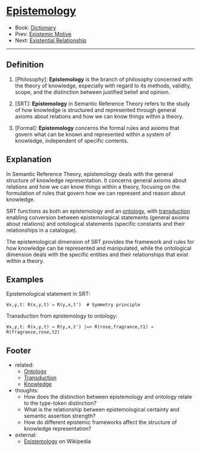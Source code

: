 # [Epistemology](https://dna-platform.github.io/inexplicable-phenomena/dictionary/epistemology.html)
- Book: [Dictionary](./.dictionary.md)
- Prev: [Epistemic Motive](./epistemic-motive.md)
- Next: [Existential Relationship](./existential-relationship.md)
---

## Definition

1. [Philosophy]: **Epistemology** is the branch of philosophy concerned with the theory of knowledge, especially with regard to its methods, validity, scope, and the distinction between justified belief and opinion.

2. [SRT]: **Epistemology** in Semantic Reference Theory refers to the study of how knowledge is structured and represented through general axioms about relations and how we can know things within a theory.

3. [Formal]: **Epistemology** concerns the formal rules and axioms that govern what can be known and represented within a system of knowledge, independent of specific contents.

## Explanation

In Semantic Reference Theory, epistemology deals with the general structure of knowledge representation. It concerns general axioms about relations and how we can know things within a theory, focusing on the formulation of rules that govern how we can represent and reason about knowledge.

SRT functions as both an epistemology and an [ontology](ontology.md), with [transduction](transduction.md) enabling conversion between epistemological statements (general axioms about relations) and ontological statements (specific constants and their relationships in a catalogue).

The epistemological dimension of SRT provides the framework and rules for how knowledge can be represented and manipulated, while the ontological dimension deals with the specific entities and their relationships that exist within a theory.

## Examples

Epistemological statement in SRT:
```
∀x,y,t: R(x,y,t) → R(y,x,t')  # Symmetry principle
```

Transduction from epistemology to ontology:
```
∀x,y,t: R(x,y,t) → R(y,x,t') |=> R(rose,fragrance,t1) → R(fragrance,rose,t2)
```

## Footer
- related:
  - [Ontology](ontology.md)
  - [Transduction](transduction.md)
  - [Knowledge](knowledge.md)
- thoughts:
  - How does the distinction between epistemology and ontology relate to the type-token distinction?
  - What is the relationship between epistemological certainty and semantic assertion strength?
  - How do different epistemic frameworks affect the structure of knowledge representation?
- external:
  - [Epistemology](https://en.wikipedia.org/wiki/Epistemology) on Wikipedia